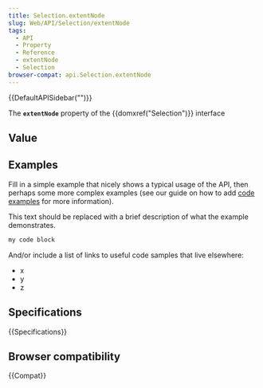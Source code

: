 ```yaml
---
title: Selection.extentNode
slug: Web/API/Selection/extentNode
tags:
  - API
  - Property
  - Reference
  - extentNode
  - Selection
browser-compat: api.Selection.extentNode
---
```

{{DefaultAPISidebar("")}}

The **`extentNode`** property of the {{domxref("Selection")}} interface 

## Value



## Examples

Fill in a simple example that nicely shows a typical usage of the API, then perhaps some more complex examples (see our guide on how to add [code examples](/en-US/docs/MDN/Contribute/Structures/Code_examples) for more information).

This text should be replaced with a brief description of what the example demonstrates.

```js
my code block
```

And/or include a list of links to useful code samples that live elsewhere:

*   x
*   y
*   z

## Specifications

{{Specifications}}

## Browser compatibility

{{Compat}}



